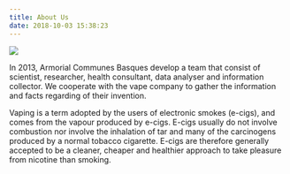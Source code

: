 ```yaml
---
title: About Us
date: 2018-10-03 15:38:23
---
```


![](/images/logo.jpg)

In 2013, Armorial Communes Basques develop a team that consist of scientist, researcher, health consultant, data analyser and information collector. We cooperate with the vape company to gather the information and facts regarding of their invention.

Vaping is a term adopted by the users of electronic smokes (e-cigs), and comes from the vapour produced by e-cigs. E-cigs usually do not involve combustion nor involve the inhalation of tar and many of the carcinogens produced by a normal tobacco cigarette. E-cigs are therefore generally accepted to be a cleaner, cheaper and healthier approach to take pleasure from nicotine than smoking.